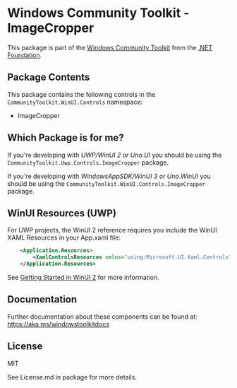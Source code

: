 
# Windows Community Toolkit - ImageCropper

This package is part of the [Windows Community Toolkit](https://aka.ms/toolkit/windows) from the [.NET Foundation](https://dotnetfoundation.org).

## Package Contents

This package contains the following controls in the `CommunityToolkit.WinUI.Controls` namespace:

- ImageCropper

## Which Package is for me?

If you're developing with _UWP/WinUI 2 or Uno.UI_ you should be using the `CommunityToolkit.Uwp.Controls.ImageCropper` package.

If you're developing with _WindowsAppSDK/WinUI 3 or Uno.WinUI_ you should be using the `CommunityToolkit.WinUI.Controls.ImageCropper` package.

## WinUI Resources (UWP)

For UWP projects, the WinUI 2 reference requires you include the WinUI XAML Resources in your App.xaml file:

```xml
    <Application.Resources>
        <XamlControlsResources xmlns="using:Microsoft.UI.Xaml.Controls" />
    </Application.Resources>
```

See [Getting Started in WinUI 2](https://learn.microsoft.com/windows/apps/winui/winui2/getting-started) for more information.

## Documentation

Further documentation about these components can be found at: https://aka.ms/windowstoolkitdocs

## License

MIT

See License.md in package for more details.
